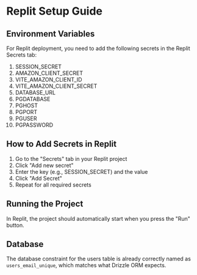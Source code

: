# Replit Setup Guide

## Environment Variables

For Replit deployment, you need to add the following secrets in the Replit Secrets tab:

1. SESSION_SECRET
2. AMAZON_CLIENT_SECRET
3. VITE_AMAZON_CLIENT_ID
4. VITE_AMAZON_CLIENT_SECRET
5. DATABASE_URL
6. PGDATABASE
7. PGHOST
8. PGPORT
9. PGUSER
10. PGPASSWORD

## How to Add Secrets in Replit

1. Go to the "Secrets" tab in your Replit project
2. Click "Add new secret"
3. Enter the key (e.g., SESSION_SECRET) and the value
4. Click "Add Secret"
5. Repeat for all required secrets

## Running the Project

In Replit, the project should automatically start when you press the "Run" button.

## Database

The database constraint for the users table is already correctly named as `users_email_unique`, which matches what Drizzle ORM expects. 